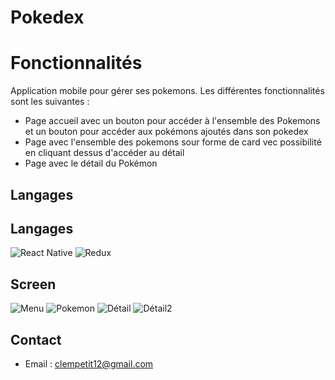 
# Pokedex

# Fonctionnalités
Application mobile pour gérer ses pokemons. Les différentes fonctionnalités sont les suivantes :
- Page accueil avec un bouton pour accéder à l'ensemble des Pokemons et un bouton pour accéder aux pokémons ajoutés dans son pokedex
- Page avec l'ensemble des pokemons sour forme de card vec possibilité en cliquant dessus d'accéder au détail
- Page avec le détail du Pokémon 
  
## Langages
## Langages
![React Native](https://img.shields.io/badge/-React_Native-blue?logo=react&logoColor=white)
![Redux](https://img.shields.io/badge/-Redux-purple?logo=redux&logoColor=white)


## Screen

![Menu](https://github.com/clempetit12/Clemence_Petit_Fullstack/assets/143411906/3ab88310-5b16-4b63-a39a-f5e555579085)
![Pokemon](https://github.com/clempetit12/Clemence_Petit_Fullstack/assets/143411906/f199ac87-6e75-4519-9fb8-f9ecf539f825)
![Détail](https://github.com/clempetit12/Clemence_Petit_Fullstack/assets/143411906/7ed58bb6-2397-40b5-a015-4bb48c53ef10)
![Détail2](https://github.com/clempetit12/Clemence_Petit_Fullstack/assets/143411906/a9ee2a65-b3ba-4877-9dff-24eaacd4ee66)

## Contact

- Email : clempetit12@gmail.com

